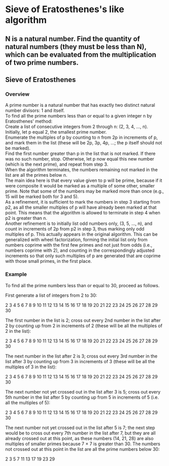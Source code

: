  # Sieve of Eratosthenes's like algorithm
 N is a natural number.
 Find the quantity of natural numbers (they must be less than N),
 which can be evaluated from the multiplication of two prime numbers.
 --
## Sieve of Eratosthenes
### Overview
A prime number is a natural number that has exactly two distinct natural number divisors: 1 and itself.  
To find all the prime numbers less than or equal to a given integer n by Eratosthenes' method:  
Create a list of consecutive integers from 2 through n: (2, 3, 4, ..., n).  
Initially, let p equal 2, the smallest prime number.  
Enumerate the multiples of p by counting to n from 2p in increments of p, and mark them in the list (these will be 2p, 3p, 4p, ...; the p itself should not be marked).  
Find the first number greater than p in the list that is not marked. If there was no such number, stop. Otherwise, let p now equal this new number (which is the next prime), and repeat from step 3.  
When the algorithm terminates, the numbers remaining not marked in the list are all the primes below n.  
The main idea here is that every value given to p will be prime, because if it were composite it would be marked as a multiple of some other, smaller prime. Note that some of the numbers may be marked more than once (e.g., 15 will be marked both for 3 and 5).  
As a refinement, it is sufficient to mark the numbers in step 3 starting from p2, as all the smaller multiples of p will have already been marked at that point. This means that the algorithm is allowed to terminate in step 4 when p2 is greater than n.  
Another refinement is to initially list odd numbers only, (3, 5, ..., n), and count in increments of 2p from p2 in step 3, thus marking only odd multiples of p. This actually appears in the original algorithm. This can be generalized with wheel factorization, forming the initial list only from numbers coprime with the first few primes and not just from odds (i.e., numbers coprime with 2), and counting in the correspondingly adjusted increments so that only such multiples of p are generated that are coprime with those small primes, in the first place.
### Example
To find all the prime numbers less than or equal to 30, proceed as follows.

First generate a list of integers from 2 to 30:

 2  3  4  5  6  7  8  9  10 11 12 13 14 15 16 17 18 19 20 21 22 23 24 25 26 27 28 29 30  
 
The first number in the list is 2; cross out every 2nd number in the list after 2 by counting up from 2 in increments of 2 (these will be all the multiples of 2 in the list):

 2  3  4  5  6  7  8  9  10 11 12 13 14 15 16 17 18 19 20 21 22 23 24 25 26 27 28 29 30  
 
The next number in the list after 2 is 3; cross out every 3rd number in the list after 3 by counting up from 3 in increments of 3 (these will be all the multiples of 3 in the list):

 2  3  4  5  6  7  8  9  10 11 12 13 14 15 16 17 18 19 20 21 22 23 24 25 26 27 28 29 30  
 
The next number not yet crossed out in the list after 3 is 5; cross out every 5th number in the list after 5 by counting up from 5 in increments of 5 (i.e. all the multiples of 5):

 2  3  4  5  6  7  8  9  10 11 12 13 14 15 16 17 18 19 20 21 22 23 24 25 26 27 28 29 30  
 
The next number not yet crossed out in the list after 5 is 7; the next step would be to cross out every 7th number in the list after 7, but they are all already crossed out at this point, as these numbers (14, 21, 28) are also multiples of smaller primes because 7 × 7 is greater than 30. The numbers not crossed out at this point in the list are all the prime numbers below 30:  

 2  3     5     7           11    13          17    19          23                29  
 
